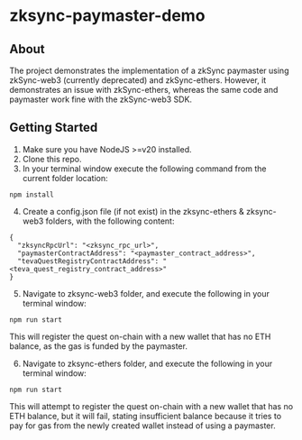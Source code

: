 # zksync-paymaster-demo

## About

The project demonstrates the implementation of a zkSync paymaster using zkSync-web3 (currently deprecated) and zkSync-ethers. However, it demonstrates an issue with zkSync-ethers, whereas the same code and paymaster work fine with the zkSync-web3 SDK.

## Getting Started

1. Make sure you have NodeJS >=v20 installed.
2. Clone this repo.
3. In your terminal window execute the following command from the current folder location:

```
npm install
```

4. Create a config.json file (if not exist) in the zksync-ethers & zksync-web3 folders, with the following content:

```
{
  "zksyncRpcUrl": "<zksync_rpc_url>",
  "paymasterContractAddress": "<paymaster_contract_address>",
  "tevaQuestRegistryContractAddress": "<teva_quest_registry_contract_address>"
}
```

5. Navigate to zksync-web3 folder, and execute the following in your terminal window:

```
npm run start
```

This will register the quest on-chain with a new wallet that has no ETH balance, as the gas is funded by the paymaster.

6. Navigate to zksync-ethers folder, and execute the following in your terminal window:

```
npm run start
```

This will attempt to register the quest on-chain with a new wallet that has no ETH balance, but it will fail, stating insufficient balance because it tries to pay for gas from the newly created wallet instead of using a paymaster.
